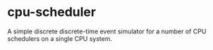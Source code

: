 # cpu-scheduler
A simple discrete discrete-time event simulator for a number of CPU schedulers on a single CPU system.
